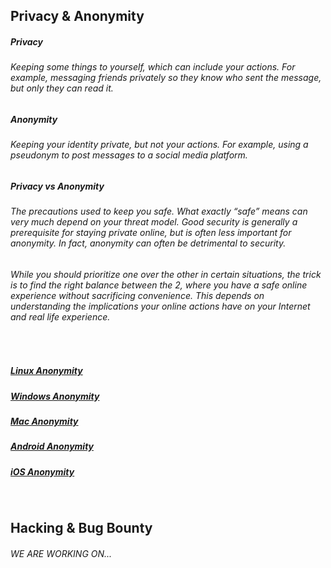 ## Privacy & Anonymity
##### Privacy
###### Keeping some things to yourself, which can include your actions. For example, messaging friends privately so they know who sent the message, but only they can read it. 

##### Anonymity
###### Keeping your identity private, but not your actions. For example, using a pseudonym to post messages to a social media platform.

##### Privacy vs Anonymity
###### The precautions used to keep you safe. What exactly “safe” means can very much depend on your threat model. Good security is generally a prerequisite for staying private online, but is often less important for anonymity. In fact, anonymity can often be detrimental to security.
###### While you should prioritize one over the other in certain situations, the trick is to find the right balance between the 2, where you have a safe online experience without sacrificing convenience. This depends on understanding the implications your online actions have on your Internet and real life experience.



<br>



<h5><a href="https://gcab156.github.io/CyberBank/assets/dir/linux">Linux Anonymity</a></h5>
<h5><a href="https://gcab156.github.io/CyberBank/assets/dir/windows">Windows Anonymity</a></h5>
<h5><a href="https://gcab156.github.io/CyberBank/assets/dir/mac"> Mac Anonymity</a></h5>
<h5><a href="https://gcab156.github.io/CyberBank/assets/dir/android">Android Anonymity</a></h5>
<h5><a href="https://gcab156.github.io/CyberBank/assets/dir/ios">iOS Anonymity</a></h5>



<br>



## Hacking & Bug Bounty
###### WE ARE WORKING ON...
